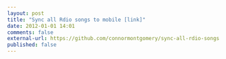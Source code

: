 ```yaml
---
layout: post
title: "Sync all Rdio songs to mobile [link]"
date: 2012-01-01 14:01
comments: false
external-url: https://github.com/connormontgomery/sync-all-rdio-songs
published: false
---
```

